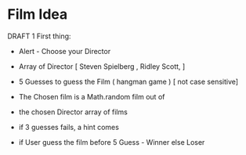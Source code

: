 # Film Idea

DRAFT 1
First thing:

- Alert - Choose your Director
- Array of Director [ Steven Spielberg , Ridley Scott, ]
- 5 Guesses to guess the Film ( hangman game ) [ not case sensitive]
- The Chosen film is a Math.random film out of
- the chosen Director array of films
- if 3 guesses fails, a hint comes

- if User guess the film before 5 Guess - Winner else Loser
